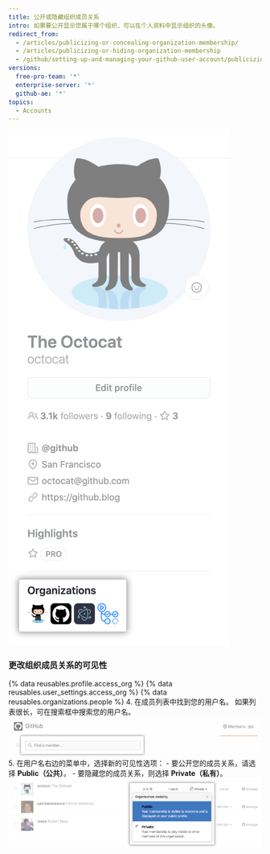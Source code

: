 ```yaml
---
title: 公开或隐藏组织成员关系
intro: 如果要公开显示您属于哪个组织，可以在个人资料中显示组织的头像。
redirect_from:
  - /articles/publicizing-or-concealing-organization-membership/
  - /articles/publicizing-or-hiding-organization-membership
  - /github/setting-up-and-managing-your-github-user-account/publicizing-or-hiding-organization-membership
versions:
  free-pro-team: '*'
  enterprise-server: '*'
  github-ae: '*'
topics:
  - Accounts
---
```


![个人资料组织框](/assets/images/help/profile/profile_orgs_box.png)

### 更改组织成员关系的可见性

{% data reusables.profile.access_org %}
{% data reusables.user_settings.access_org %}
{% data reusables.organizations.people %}
4. 在成员列表中找到您的用户名。 如果列表很长，可在搜索框中搜索您的用户名。 ![组织成员搜索框](/assets/images/help/organizations/member-search-box.png)
5. 在用户名右边的菜单中，选择新的可见性选项：
    - 要公开您的成员关系，请选择 **Public（公共）**。
    - 要隐藏您的成员关系，则选择 **Private（私有）**。 ![组织成员可见性链接](/assets/images/help/organizations/member-visibility-link.png)
